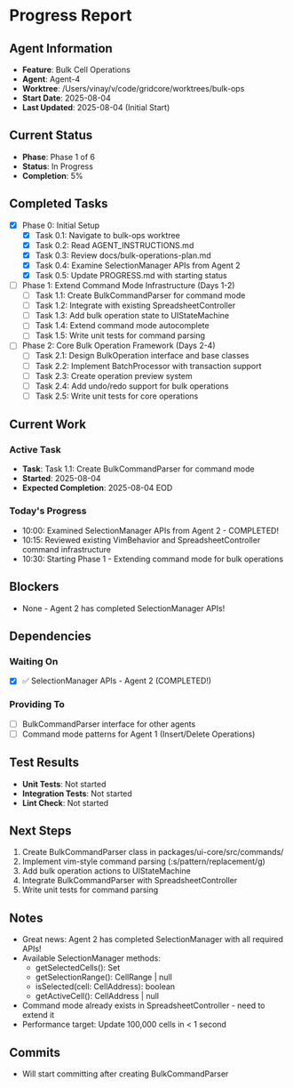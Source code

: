 # Progress Report

## Agent Information
- **Feature**: Bulk Cell Operations
- **Agent**: Agent-4
- **Worktree**: /Users/vinay/v/code/gridcore/worktrees/bulk-ops
- **Start Date**: 2025-08-04
- **Last Updated**: 2025-08-04 (Initial Start)

## Current Status
- **Phase**: Phase 1 of 6
- **Status**: In Progress
- **Completion**: 5%

## Completed Tasks
- [x] Phase 0: Initial Setup
  - [x] Task 0.1: Navigate to bulk-ops worktree
  - [x] Task 0.2: Read AGENT_INSTRUCTIONS.md
  - [x] Task 0.3: Review docs/bulk-operations-plan.md
  - [x] Task 0.4: Examine SelectionManager APIs from Agent 2
  - [x] Task 0.5: Update PROGRESS.md with starting status
- [ ] Phase 1: Extend Command Mode Infrastructure (Days 1-2)
  - [ ] Task 1.1: Create BulkCommandParser for command mode
  - [ ] Task 1.2: Integrate with existing SpreadsheetController
  - [ ] Task 1.3: Add bulk operation state to UIStateMachine
  - [ ] Task 1.4: Extend command mode autocomplete
  - [ ] Task 1.5: Write unit tests for command parsing
- [ ] Phase 2: Core Bulk Operation Framework (Days 2-4)
  - [ ] Task 2.1: Design BulkOperation interface and base classes
  - [ ] Task 2.2: Implement BatchProcessor with transaction support
  - [ ] Task 2.3: Create operation preview system
  - [ ] Task 2.4: Add undo/redo support for bulk operations
  - [ ] Task 2.5: Write unit tests for core operations

## Current Work
### Active Task
- **Task**: Task 1.1: Create BulkCommandParser for command mode
- **Started**: 2025-08-04
- **Expected Completion**: 2025-08-04 EOD

### Today's Progress
- 10:00: Examined SelectionManager APIs from Agent 2 - COMPLETED!
- 10:15: Reviewed existing VimBehavior and SpreadsheetController command infrastructure
- 10:30: Starting Phase 1 - Extending command mode for bulk operations

## Blockers
- None - Agent 2 has completed SelectionManager APIs!

## Dependencies
### Waiting On
- [x] ✅ SelectionManager APIs - Agent 2 (COMPLETED!)

### Providing To
- [ ] BulkCommandParser interface for other agents
- [ ] Command mode patterns for Agent 1 (Insert/Delete Operations)

## Test Results
- **Unit Tests**: Not started
- **Integration Tests**: Not started
- **Lint Check**: Not started

## Next Steps
1. Create BulkCommandParser class in packages/ui-core/src/commands/
2. Implement vim-style command parsing (:s/pattern/replacement/g)
3. Add bulk operation actions to UIStateMachine
4. Integrate BulkCommandParser with SpreadsheetController
5. Write unit tests for command parsing

## Notes
- Great news: Agent 2 has completed SelectionManager with all required APIs!
- Available SelectionManager methods:
  * getSelectedCells(): Set<string>
  * getSelectionRange(): CellRange | null
  * isSelected(cell: CellAddress): boolean
  * getActiveCell(): CellAddress | null
- Command mode already exists in SpreadsheetController - need to extend it
- Performance target: Update 100,000 cells in < 1 second

## Commits
- Will start committing after creating BulkCommandParser